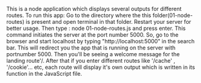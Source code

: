 This is a node application which displays several outputs for different routes. To run this app: Go to the directory where the this folder(01-node-routes) is present and open terminal in that folder. Restart your server for better usage. Then type : node 01-node-routes.js and press enter. This command initiates the server at the port number 5000. So, go to the browser and start localhost by typing "http://localhost:5000" in the search bar. This will redirect you the app that is running on the server with portnumber 5000. Then you'll be seeing a welcome message for the landing route'/. After that if you enter different routes like '/cache' , '/cookie'... etc, each route will display it's own output which is written in its function in the JavaScript file.
